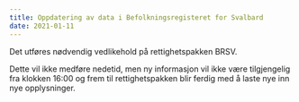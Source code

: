 ```yaml
---
title: Oppdatering av data i Befolkningsregisteret for Svalbard
date: 2021-01-11
---
```


Det utføres nødvendig vedlikehold på rettighetspakken BRSV. 

Dette vil ikke medføre nedetid, men ny informasjon vil ikke være tilgjengelig fra klokken 16:00 og frem til rettighetspakken blir ferdig med å laste nye inn nye opplysninger.  
